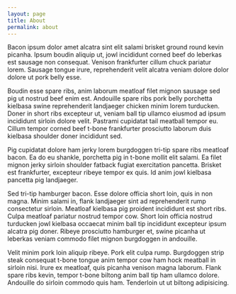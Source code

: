```yaml
---
layout: page
title: About
permalink: about
---
```


Bacon ipsum dolor amet alcatra sint elit salami brisket ground round kevin picanha. Ipsum boudin aliquip ut, jowl incididunt corned beef do leberkas est sausage non consequat. Venison frankfurter cillum chuck pariatur lorem. Sausage tongue irure, reprehenderit velit alcatra veniam dolore dolor dolore ut pork belly esse.

Boudin esse spare ribs, anim laborum meatloaf filet mignon sausage sed pig ut nostrud beef enim est. Andouille spare ribs pork belly porchetta kielbasa swine reprehenderit landjaeger chicken minim lorem turducken. Doner in short ribs excepteur ut, veniam ball tip ullamco eiusmod ad ipsum incididunt sirloin dolore velit. Pastrami cupidatat tail meatball tempor eu. Cillum tempor corned beef t-bone frankfurter prosciutto laborum duis kielbasa shoulder doner incididunt sed.

Pig cupidatat dolore ham jerky lorem burgdoggen tri-tip spare ribs meatloaf bacon. Ea do eu shankle, porchetta pig in t-bone mollit elit salami. Ea filet mignon jerky sirloin shoulder fatback fugiat exercitation pancetta. Brisket est frankfurter, excepteur ribeye tempor ex quis. Id anim jowl kielbasa pancetta pig landjaeger.

Sed tri-tip hamburger bacon. Esse dolore officia short loin, quis in non magna. Minim salami in, flank landjaeger sint ad reprehenderit rump consectetur sirloin. Meatloaf kielbasa pig proident incididunt est short ribs. Culpa meatloaf pariatur nostrud tempor cow. Short loin officia nostrud turducken jowl kielbasa occaecat minim ball tip incididunt excepteur ipsum alcatra pig doner. Ribeye prosciutto hamburger et, swine picanha ut leberkas veniam commodo filet mignon burgdoggen in andouille.

Velit minim pork loin aliquip ribeye. Pork elit culpa rump. Burgdoggen strip steak consequat t-bone tongue anim tempor cow ham hock meatball in sirloin nisi. Irure ex meatloaf, quis picanha venison magna laborum. Flank spare ribs kevin, tempor t-bone biltong anim ball tip ham ullamco dolore. Andouille do sirloin commodo quis ham. Tenderloin ut ut biltong adipisicing.
